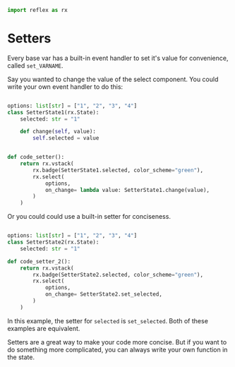 ```python exec
import reflex as rx
```

# Setters

Every base var has a built-in event handler to set it's value for convenience, called `set_VARNAME`.

Say you wanted to change the value of the select component. You could write your own event handler to do this:

```python demo exec

options: list[str] = ["1", "2", "3", "4"]
class SetterState1(rx.State):
    selected: str = "1"

    def change(self, value):
        self.selected = value


def code_setter():
    return rx.vstack(
        rx.badge(SetterState1.selected, color_scheme="green"),
        rx.select(
            options,
            on_change= lambda value: SetterState1.change(value),
        )
    )

```

Or you could could use a built-in setter for conciseness.

```python demo exec

options: list[str] = ["1", "2", "3", "4"]
class SetterState2(rx.State):
    selected: str = "1"

def code_setter_2():
    return rx.vstack(
        rx.badge(SetterState2.selected, color_scheme="green"),
        rx.select(
            options,
            on_change= SetterState2.set_selected,
        )
    )
```

In this example, the setter for `selected` is `set_selected`. Both of these examples are equivalent.

Setters are a great way to make your code more concise. But if you want to do something more complicated, you can always write your own function in the state.
